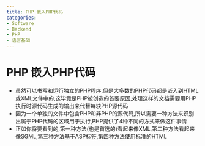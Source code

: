 ```yaml
---
title: PHP 嵌入PHP代码
categories:
- Software
- Backend
- PHP
- 语言基础
---
```

# PHP 嵌入PHP代码

- 虽然可以书写和运行独立的PHP程序,但是大多数的PHP代码都是嵌入到HTML或XML文件中的,这毕竟是PHP被创造的首要原因,处理这样的文档需要用PHP执行时源代码生成的输出来代替每块PHP源代码
- 因为一个单独的文件中包含PHP和非PHP的源代码,所以需要一种方法来识别出属于PHP代码的区域用于执行,PHP提供了4种不同的方式来做这件事情
- 正如你将要看到的,第一种方法(也是首选的)看起来像XML,第二种方法看起来像SGML,第三种方法基于ASP标签,第四种方法使用标准的HTML<script>标签,这使用常规的HTML编辑器编辑嵌入PHP的页面变得容易
## XML风格

- 因为XML(eXtensible Markup Language,可拓展标记语言)的出现和HTML向XML语言的过渡(XHTML),目前嵌入PHP的的首选技术是使用XML兼容标签来指示PHP的指令
- 因为XML允许定义新标签,XML中用标签来区分PHP命令是很简单的,要使用这种风格,需要将PHP代码包含在`<?php和?>`之间,所有在这些标记之间的部分都当作PHP代码来解释,所有在标记之外的则不是,虽然在标记和其中的文本之间的空格并不是必须的,但是这样做会增加可读性,例如,要让PHP打印"Hello World",可以在Web页面中插入下面一行:

```php
<?php echo"Hello, World"; ?>
```

- 因为块的末尾也强制结束表达式,所以紧随在语句之后的分号是可选的,以下示例将PHP嵌入到一个完整的HTMl文件中:

```php+HTML
<!dictype html public "-//w3c//DTD XHTML 1.0 Transitional//EN"http://www.w3.org/TR/xhtml11/DTD/xhtml11-transitional.dtd">
<html>
    <head>
        <title>This is my first PHP program!</title>
    </head>
    <body>
        <p>
            Look,me! It is my first PHP program:<br/>
            <?php echo "Hello, world"; ?><br/>
            How cool is that?
        </p>
    </body>
</html>
```

- 当然,这并不能让人非常激动,不用PHP我们也能完成它,但当我们要把从信息源(如数据库和表单值)得到的动态信息放到Web页面时,PHP就非常有价值 ,当用户访问这个页面并查看它的源代码时,看到的是:

```php+HTML
<!dictype html public "-//w3c//dtd html 4.0 transitional//en">
<html>
    <head>
        <title>This is my first PHP program!</title>
    </head>
    <body>
        <p>
            Look,me! It's my first PHP program:<br/>
            Hello, world<br/>
            How cool is that?
        </p>
    </body>
</html>
```

- 在这里我们看不到PHP源代码的踪迹,用户看到的只是它的输出
- 注意所有在PHP和非PHP之间的转换都在单独的一行中,PHP命令可以放在文件里的任意地方,甚至是在HTML标签中,例如:

```php+HTML
<input type="text" name="first_name" value="<?php echo "Rasmus"; ?> "/>
当PHP处理这个文本时,将读到:
<input type="text" name="first_name" value=Rasmus" />
```

- 在开始和结束标记中的PHP代码可以不在同一行里,如果PHP命令的结束标记是在一行的末尾,则结束标记后的换行符也可以去掉,因此,我们可以改写:Hello,world"例子:

```php+HTML
<?php
Echo "Hello, world"; ?>
<br />
```

- 分行之后,生成的HTML没有任何变化

## SGML风格

嵌入PHP的"经典"风格源于SGML命令处理标签,要使用这种方法,只需简单地将PHP包含在`<?和?>`中,下面还是"Hello world"的例子:

```php+HTML
<? echo "Hello, world"; ?>
```

- 我们把这种风格称之为短标签(short tag),这种风格时最简短和插入最少的,并且可以在`php.ini`初始化文件中关闭它,以便不和XML PI(Process Instruction,处理指令)标签产生冲突,因此,如果想要编写完全可一至的PHP代码分发给其他人(他们可能关闭短标签),就应该使用较长的`<?php ... ?>`标签风格,如果你不需要和他人共享你的代码,也无需告诉想使用你的代码的人来打开短标签,并且你不打打算在你的PHP代码中混入XML,那么就可以使用这种风格的标签

## ASP风格

- 因为SGML和XML标签风格都不是严格合法的HTML,一些HTML编辑器不能正确的解析它(如语法颜色高亮,上下文相关帮助和其他细节),一些编辑器甚至会帮助你移出这些"损坏的"代码,尽管如此,很多HTML编辑器都认可另一种嵌入代码的机制,就是微软的ASP(Active Server Pages),和PHP一样,ASP是一种将服务器端脚本嵌入到HTML页面的方法
- 如果你想使用ASP的工具编辑嵌入PHP的文件,你可以用ASP风格的标签来确定PHP代码区域,ASP风格的标签与SGML风格的标签类似,只是用`%`替代了`?`:

```php+HTML
<% echo "Hello,world"; %>
```

- 除此之外,ASP风格的标签的工作方式与SGML风格的标签一样
- ASP风格的标签默认是不生效的,你需要在编译PHP时加上`--enable-asp-tags`选项或者编辑`php.int`文件,设置其中的`asp_tags`
## 脚本风格

- 最后一种从HTML中区分PHP代码的方法是用一个标签来允许在HTML页中进行客户端脚本编程,该标签是

```php+HTML
<script language="php">
echo "Hello, world";
</script>
```

- 这种方法对于仅工作于严格合法的HTML文件,但不支持XML处理命令的HTML编辑器最有用

## 直接输出内容

- PHP程序最常见的操作可能要数向用户显示数据,在这个WEB应用的上下文中,这意味着插入到HTML文档的信息在被用户查看时将变成HTML
- 为了简化这个操作,PHP提供了SGML和ASP标签的特别版本,这些版本自动获取标签中的值并且将其插入到HTML页面中,为了使用这个特性,可在开始标签后添加一个等号`=`,用这个技术,我们重写表单的例子,如下:

```php+HTML
<input type="text" name="first_name" value="<?="Rasmus"; ?>">
```

- 如果你启用了ASP风格的标签,则可以用ASP标签完成同样的工作:

```php+HTML
<p>This number (<%= 2+2 %>)<br />
And this number (<% echo (2+2); %>)<br />
```

- 在处理之后,产生的HTML是:

```php+HTML
<p>This number (4)  <br/>
and this number (4) <br/>
are the same.</p>
```


